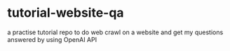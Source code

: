 # tutorial-website-qa
a practise tutorial repo to do web crawl on a website and get my questions answered by using OpenAI API
